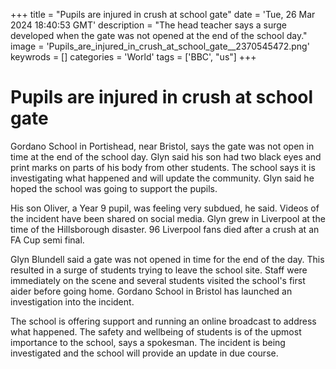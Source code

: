 +++
title = "Pupils are injured in crush at school gate"
date = 'Tue, 26 Mar 2024 18:40:53 GMT'
description = "The head teacher says a surge developed when the gate was not opened at the end of the school day."
image = 'Pupils_are_injured_in_crush_at_school_gate__2370545472.png'
keywrods =  []
categories = 'World'
tags = ['BBC', "us"]
+++

# Pupils are injured in crush at school gate

Gordano School in Portishead, near Bristol, says the gate was not open in time at the end of the school day.
Glyn said his son had two black eyes and print marks on parts of his body from other students.
The school says it is investigating what happened and will update the community.
Glyn said he hoped the school was going to support the pupils.

His son Oliver, a Year 9 pupil, was feeling very subdued, he said.
Videos of the incident have been shared on social media.
Glyn grew in Liverpool at the time of the Hillsborough disaster.
96 Liverpool fans died after a crush at an FA Cup semi final.

Glyn Blundell said a gate was not opened in time for the end of the day.
This resulted in a surge of students trying to leave the school site.
Staff were immediately on the scene and several students visited the school<bb>'s first aider before going home.
Gordano School in Bristol has launched an investigation into the incident.

The school is offering support and running an online broadcast to address what happened.
The safety and wellbeing of students is of the upmost importance to the school, says a spokesman.
The incident is being investigated and the school will provide an update in due course.


